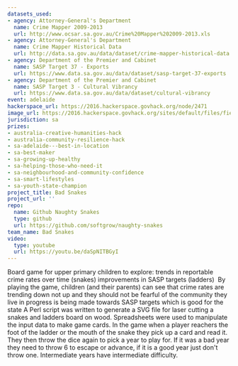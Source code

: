 ```yaml
---
datasets_used:
- agency: Attorney-General's Department
  name: Crime Mapper 2009-2013
  url: http://www.ocsar.sa.gov.au/Crime%20Mapper%202009-2013.xls
- agency: Attorney-General's Department
  name: Crime Mapper Historical Data
  url: http://data.sa.gov.au/data/dataset/crime-mapper-historical-data
- agency: Department of the Premier and Cabinet
  name: SASP Target 37 - Exports
  url: https://www.data.sa.gov.au/data/dataset/sasp-target-37-exports
- agency: Department of the Premier and Cabinet
  name: SASP Target 3 - Cultural Vibrancy
  url: https://www.data.sa.gov.au/data/dataset/cultural-vibrancy
event: adelaide
hackerspace_url: https://2016.hackerspace.govhack.org/node/2471
image_url: https://2016.hackerspace.govhack.org/sites/default/files/field/image/logo.png
jurisdiction: sa
prizes:
- australia-creative-humanities-hack
- australia-community-resilience-hack
- sa-adelaide---best-in-location
- sa-best-maker
- sa-growing-up-healthy
- sa-helping-those-who-need-it
- sa-neighbourhood-and-community-confidence
- sa-smart-lifestyles
- sa-youth-state-champion
project_title: Bad Snakes
project_url: ''
repo:
  name: Github Naughty Snakes
  type: github
  url: https://github.com/softgrow/naughty-snakes
team_name: Bad Snakes
video:
  type: youtube
  url: https://youtu.be/daSpNITBGyI
---
```


Board game for upper primary children to explore:
trends in reportable crime rates over time (snakes)
improvements in SASP targets (ladders) 
By playing the game, children (and their parents) can see that
crime rates are trending down not up and they should not be fearful of the community they live in
progress is being made towards SASP targets which is good for the state
A Perl script was written to generate a SVG file for laser cutting a snakes and ladders board on wood. Spreadsheets were used to manipulate the input data to make game cards. In the game when a player reachers the foot of the ladder or the mouth of the snake they pick up a card and read it. They then throw the dice again to pick a year to play for. If it was a bad year they need to throw 6 to escape or advance, if it is a good year just don't throw one. Intermediate years have intermediate difficulty.